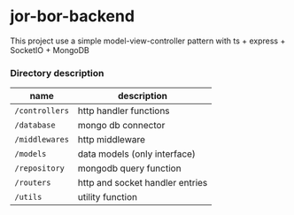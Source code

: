 # jor-bor-backend

This project use a simple model-view-controller pattern with ts + express + SocketIO + MongoDB

### Directory description

| name           | description                     |
| -------------- | ------------------------------- |
| `/controllers` | http handler functions          |
| `/database`    | mongo db connector              |
| `/middlewares` | http middleware                 |
| `/models`      | data models (only interface)    |
| `/repository`  | mongodb query function          |
| `/routers`     | http and socket handler entries |
| `/utils`       | utility function                |
